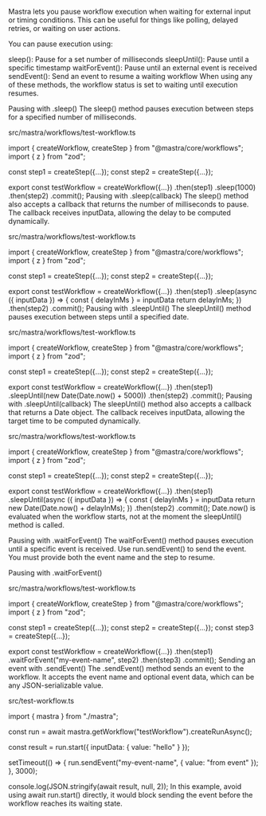 Mastra lets you pause workflow execution when waiting for external input or timing conditions. This can be useful for things like polling, delayed retries, or waiting on user actions.

You can pause execution using:

sleep(): Pause for a set number of milliseconds
sleepUntil(): Pause until a specific timestamp
waitForEvent(): Pause until an external event is received
sendEvent(): Send an event to resume a waiting workflow
When using any of these methods, the workflow status is set to waiting until execution resumes.

Pausing with .sleep()
The sleep() method pauses execution between steps for a specified number of milliseconds.

src/mastra/workflows/test-workflow.ts

import { createWorkflow, createStep } from "@mastra/core/workflows";
import { z } from "zod";
 
const step1 = createStep({...});
const step2 = createStep({...});
 
export const testWorkflow = createWorkflow({...})
  .then(step1)
  .sleep(1000)
  .then(step2)
  .commit();
Pausing with .sleep(callback)
The sleep() method also accepts a callback that returns the number of milliseconds to pause. The callback receives inputData, allowing the delay to be computed dynamically.

src/mastra/workflows/test-workflow.ts

import { createWorkflow, createStep } from "@mastra/core/workflows";
import { z } from "zod";
 
const step1 = createStep({...});
const step2 = createStep({...});
 
export const testWorkflow = createWorkflow({...})
  .then(step1)
  .sleep(async ({ inputData }) => {
    const { delayInMs }  = inputData
    return delayInMs;
  })
  .then(step2)
  .commit();
Pausing with .sleepUntil()
The sleepUntil() method pauses execution between steps until a specified date.

src/mastra/workflows/test-workflow.ts

import { createWorkflow, createStep } from "@mastra/core/workflows";
import { z } from "zod";
 
const step1 = createStep({...});
const step2 = createStep({...});
 
export const testWorkflow = createWorkflow({...})
  .then(step1)
  .sleepUntil(new Date(Date.now() + 5000))
  .then(step2)
  .commit();
Pausing with .sleepUntil(callback)
The sleepUntil() method also accepts a callback that returns a Date object. The callback receives inputData, allowing the target time to be computed dynamically.

src/mastra/workflows/test-workflow.ts

import { createWorkflow, createStep } from "@mastra/core/workflows";
import { z } from "zod";
 
const step1 = createStep({...});
const step2 = createStep({...});
 
export const testWorkflow = createWorkflow({...})
  .then(step1)
  .sleepUntil(async ({ inputData }) => {
    const { delayInMs }  = inputData
    return new Date(Date.now() + delayInMs);
  })
  .then(step2)
  .commit();
Date.now() is evaluated when the workflow starts, not at the moment the sleepUntil() method is called.

Pausing with .waitForEvent()
The waitForEvent() method pauses execution until a specific event is received. Use run.sendEvent() to send the event. You must provide both the event name and the step to resume.

Pausing with .waitForEvent()

src/mastra/workflows/test-workflow.ts

import { createWorkflow, createStep } from "@mastra/core/workflows";
import { z } from "zod";
 
const step1 = createStep({...});
const step2 = createStep({...});
const step3 = createStep({...});
 
export const testWorkflow = createWorkflow({...})
  .then(step1)
  .waitForEvent("my-event-name", step2)
  .then(step3)
  .commit();
Sending an event with .sendEvent()
The .sendEvent() method sends an event to the workflow. It accepts the event name and optional event data, which can be any JSON-serializable value.

src/test-workflow.ts

import { mastra } from "./mastra";
 
const run = await mastra.getWorkflow("testWorkflow").createRunAsync();
 
const result = run.start({
  inputData: {
    value: "hello"
  }
});
 
setTimeout(() => {
  run.sendEvent("my-event-name", { value: "from event" });
}, 3000);
 
console.log(JSON.stringify(await result, null, 2));
In this example, avoid using await run.start() directly, it would block sending the event before the workflow reaches its waiting state.